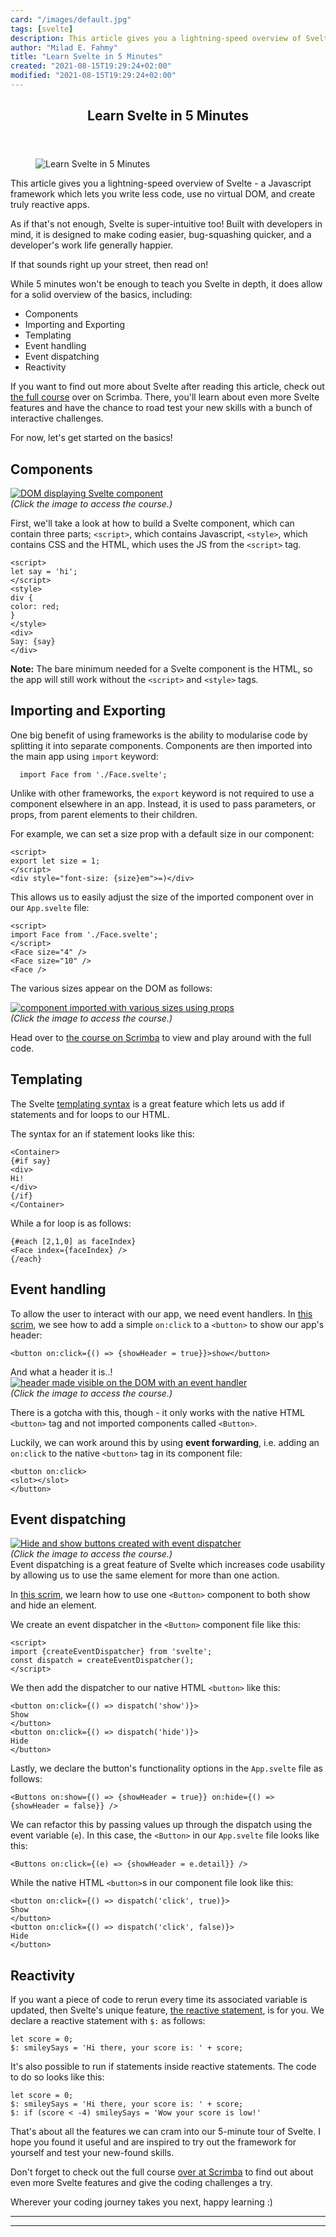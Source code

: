 ```yaml
---
card: "/images/default.jpg"
tags: [svelte]
description: This article gives you a lightning-speed overview of Svelte -
author: "Milad E. Fahmy"
title: "Learn Svelte in 5 Minutes"
created: "2021-08-15T19:29:24+02:00"
modified: "2021-08-15T19:29:24+02:00"
---
```

<div class="site-wrapper">
<main id="site-main" class="site-main outer">
<div class="inner">
<article class="post-full post tag-svelte tag-javascript tag-framework ">
<header class="post-full-header">
<h1 class="post-full-title">Learn Svelte in 5 Minutes</h1>
</header>
<figure class="post-full-image">
<picture>
<source media="(max-width: 700px)" sizes="1px" srcset="data:image/gif;base64,R0lGODlhAQABAIAAAAAAAP///yH5BAEAAAAALAAAAAABAAEAAAIBRAA7 1w">
<source media="(min-width: 701px)" sizes="(max-width: 800px) 400px,
(max-width: 1170px) 700px,
1400px" srcset="/news/content/images/size/w300/2020/06/Screenshot-2020-06-06-at-16.10.39.png 300w,
/news/content/images/size/w600/2020/06/Screenshot-2020-06-06-at-16.10.39.png 600w,
/news/content/images/size/w1000/2020/06/Screenshot-2020-06-06-at-16.10.39.png 1000w,
/news/content/images/size/w2000/2020/06/Screenshot-2020-06-06-at-16.10.39.png 2000w">
<img onerror="this.style.display='none'" src="/news/content/images/size/w2000/2020/06/Screenshot-2020-06-06-at-16.10.39.png" alt="Learn Svelte in 5 Minutes">
</picture>
</figure>
<section class="post-full-content">
<div class="post-content">
<p>This article gives you a lightning-speed overview of Svelte - a Javascript framework which lets you write less code, use no virtual DOM, and create truly reactive apps.</p>
<p>As if that's not enough, Svelte is super-intuitive too! Built with developers in mind, it is designed to make coding easier, bug-squashing quicker, and a developer's work life generally happier.</p>
<p>If that sounds right up your street, then read on!</p>
<p>While 5 minutes won't be enough to teach you Svelte in depth, it does allow for a solid overview of the basics, including:</p>
<ul>
<li>Components</li>
<li>Importing and Exporting</li>
<li>Templating</li>
<li>Event handling</li>
<li>Event dispatching</li>
<li>Reactivity</li>
</ul>
<p>If you want to find out more about Svelte after reading this article, check out <a href="https://scrimba.com/course/glearnsvelte?utm_source=dev.to&amp;utm_medium=referral&amp;utm_campaign=glearnsvelte_5_minute_article">the full course</a> over on Scrimba. There, you'll learn about even more Svelte features and have the chance to road test your new skills with a bunch of interactive challenges.</p>
<p>For now, let's get started on the basics!</p>
<h2 id="components">Components</h2>
<p><a href="https://scrimba.com/p/pG6X6UG/cNDg9yHB?utm_source=dev.to&amp;utm_medium=referral&amp;utm_campaign=glearnsvelte_5_minute_article"><img src="https://dev-to-uploads.s3.amazonaws.com/i/e8ej7929dpa3u9tzsm0u.png" alt="DOM displaying Svelte component"></a><br>
<em>(Click the image to access the course.)</em>
</p>
<p>First, we'll take a look at how to build a Svelte component, which can contain three parts; <code>&lt;script&gt;</code>, which contains Javascript, <code>&lt;style&gt;</code>, which contains CSS and the HTML, which uses the JS from the <code>&lt;script&gt;</code> tag.</p>
<pre><code class="language-js">&lt;script&gt;
let say = 'hi';
&lt;/script&gt;
&lt;style&gt;
div {
color: red;
}
&lt;/style&gt;
&lt;div&gt;
Say: {say}
&lt;/div&gt;
</code></pre>
<p><strong>Note:</strong> The bare minimum needed for a Svelte component is the HTML, so the app will still work without the <code>&lt;script&gt;</code> and <code>&lt;style&gt;</code> tags.</p>
<h2 id="importingandexporting">Importing and Exporting</h2>
<p>One big benefit of using frameworks is the ability to modularise code by splitting it into separate components. Components are then imported into the main app using <code>import</code> keyword:</p>
<pre><code class="language-js">  import Face from './Face.svelte';
</code></pre>
<p>Unlike with other frameworks, the <code>export</code> keyword is not required to use a component elsewhere in an app. Instead, it is used to pass parameters, or props, from parent elements to their children.</p>
<p>For example, we can set a size prop with a default size in our component:</p>
<pre><code class="language-js">&lt;script&gt;
export let size = 1;
&lt;/script&gt;
&lt;div style="font-size: {size}em"&gt;=)&lt;/div&gt;
</code></pre>
<p>This allows us to easily adjust the size of the imported component over in our <code>App.svelte</code> file:</p>
<pre><code class="language-js">&lt;script&gt;
import Face from './Face.svelte';
&lt;/script&gt;
&lt;Face size="4" /&gt;
&lt;Face size="10" /&gt;
&lt;Face /&gt;
</code></pre>
<p>The various sizes appear on the DOM as follows:</p>
<p><a href="https://scrimba.com/p/pG6X6UG/cbDNVncg?utm_source=dev.to&amp;utm_medium=referral&amp;utm_campaign=glearnsvelte_5_minute_article"><img src="https://dev-to-uploads.s3.amazonaws.com/i/3aecnw1qq3xpcck19agr.png" alt="component imported with various sizes using props"></a><br>
<em>(Click the image to access the course.)</em>
</p>
<p>Head over to <a href="https://scrimba.com/p/pG6X6UG/cbDNVncg?utm_source=dev.to&amp;utm_medium=referral&amp;utm_campaign=glearnsvelte_5_minute_article">the course on Scrimba</a> to view and play around with the full code.</p>
<h2 id="templating">Templating</h2>
<p>The Svelte <a href="https://scrimba.com/p/pG6X6UG/cMZrQds2?utm_source=dev.to&amp;utm_medium=referral&amp;utm_campaign=glearnsvelte_5_minute_article">templating syntax</a> is a great feature which lets us add if statements and for loops to our HTML.</p>
<p>The syntax for an if statement looks like this:</p>
<pre><code class="language-js">&lt;Container&gt;
{#if say}
&lt;div&gt;
Hi!
&lt;/div&gt;
{/if}
&lt;/Container&gt;
</code></pre>
<p>While a for loop is as follows:</p>
<pre><code class="language-js">{#each [2,1,0] as faceIndex}
&lt;Face index={faceIndex} /&gt;
{/each}
</code></pre>
<h2 id="eventhandling">Event handling</h2>
<p>To allow the user to interact with our app, we need event handlers. In <a href="https://scrimba.com/p/pG6X6UG/caZ3J6U3?utm_source=dev.to&amp;utm_medium=referral&amp;utm_campaign=glearnsvelte_5_minute_article">this scrim</a>, we see how to add a simple <code>on:click</code> to a <code>&lt;button&gt;</code> to show our app's header:</p>
<pre><code class="language-js">&lt;button on:click={() =&gt; {showHeader = true}}&gt;show&lt;/button&gt;
</code></pre>
<p>And what a header it is..!<br>
<a href="https://scrimba.com/p/pG6X6UG/caZ3J6U3?utm_source=dev.to&amp;utm_medium=referral&amp;utm_campaign=glearnsvelte_5_minute_article"><img src="https://dev-to-uploads.s3.amazonaws.com/i/czgdba1dpkzu552kq2hq.png" alt="header made visible on the DOM with an event handler"></a><br>
<em>(Click the image to access the course.)</em>
</p>
<p>There is a gotcha with this, though - it only works with the native HTML <code>&lt;button&gt;</code> tag and not imported components called <code>&lt;Button&gt;</code>.</p>
<p>Luckily, we can work around this by using <strong>event forwarding</strong>, i.e. adding an <code>on:click</code> to the native <code>&lt;button&gt;</code> tag in its component file:</p>
<pre><code class="language-js">&lt;button on:click&gt;
&lt;slot&gt;&lt;/slot&gt;
&lt;/button&gt;
</code></pre>
<h2 id="eventdispatching">Event dispatching</h2>
<p><a href="https://scrimba.com/p/pG6X6UG/cD4bKDuD?utm_source=dev.to&amp;utm_medium=referral&amp;utm_campaign=glearnsvelte_5_minute_article"><img src="https://dev-to-uploads.s3.amazonaws.com/i/w203a2wxgn1brk5ss6i4.png" alt="Hide and show buttons created with event dispatcher"></a><br>
<em>(Click the image to access the course.)</em><br>
Event dispatching is a great feature of Svelte which increases code usability by allowing us to use the same element for more than one action.
</p>
<p>In <a href="https://scrimba.com/p/pG6X6UG/cD4bKDuD?utm_source=dev.to&amp;utm_medium=referral&amp;utm_campaign=glearnsvelte_5_minute_article">this scrim</a>, we learn how to use one <code>&lt;Button&gt;</code> component to both show and hide an element.</p>
<p>We create an event dispatcher in the <code>&lt;Button&gt;</code> component file like this:</p>
<pre><code class="language-js">&lt;script&gt;
import {createEventDispatcher} from 'svelte';
const dispatch = createEventDispatcher();
&lt;/script&gt;
</code></pre>
<p>We then add the dispatcher to our native HTML <code>&lt;button&gt;</code> like this:</p>
<pre><code class="language-js">&lt;button on:click={() =&gt; dispatch('show')}&gt;
Show
&lt;/button&gt;
&lt;button on:click={() =&gt; dispatch('hide')}&gt;
Hide
&lt;/button&gt;
</code></pre>
<p>Lastly, we declare the button's functionality options in the <code>App.svelte</code> file as follows:</p>
<pre><code class="language-js">&lt;Buttons on:show={() =&gt; {showHeader = true}} on:hide={() =&gt; {showHeader = false}} /&gt;
</code></pre>
<p>We can refactor this by passing values up through the dispatch using the event variable (<code>e</code>). In this case, the <code>&lt;Button&gt;</code> in our <code>App.svelte</code> file looks like this:</p>
<pre><code class="language-js">&lt;Buttons on:click={(e) =&gt; {showHeader = e.detail}} /&gt;
</code></pre>
<p>While the native HTML <code>&lt;button&gt;</code>s in our component file look like this:</p>
<pre><code class="language-js">&lt;button on:click={() =&gt; dispatch('click', true)}&gt;
Show
&lt;/button&gt;
&lt;button on:click={() =&gt; dispatch('click', false)}&gt;
Hide
&lt;/button&gt;
</code></pre>
<h2 id="reactivity">Reactivity</h2>
<p>If you want a piece of code to rerun every time its associated variable is updated, then Svelte's unique feature, <a href="https://scrimba.com/p/pG6X6UG/caZ3yBAB?utm_source=dev.to&amp;utm_medium=referral&amp;utm_campaign=glearnsvelte_5_minute_article">the reactive statement</a>, is for you. We declare a reactive statement with <code>$:</code> as follows:</p>
<pre><code class="language-js">let score = 0;
$: smileySays = 'Hi there, your score is: ' + score;
</code></pre>
<p>It's also possible to run if statements inside reactive statements. The code to do so looks like this:</p>
<pre><code class="language-js">let score = 0;
$: smileySays = 'Hi there, your score is: ' + score;
$: if (score &lt; -4) smileySays = 'Wow your score is low!'
</code></pre>
<p>That's about all the features we can cram into our 5-minute tour of Svelte. I hope you found it useful and are inspired to try out the framework for yourself and test your new-found skills.</p>
<p>Don't forget to check out the full course <a href="https://scrimba.com/course/glearnsvelte?utm_source=dev.to&amp;utm_medium=referral&amp;utm_campaign=glearnsvelte_5_minute_article">over at Scrimba</a> to find out about even more Svelte features and give the coding challenges a try.</p>
<p>Wherever your coding journey takes you next, happy learning :)</p>
</div>
<hr>
<hr>
</section>
</article>
</div>
</main>
</div>
<!-- Google Tag Manager (noscript) -->
<!-- End Google Tag Manager (noscript) -->
